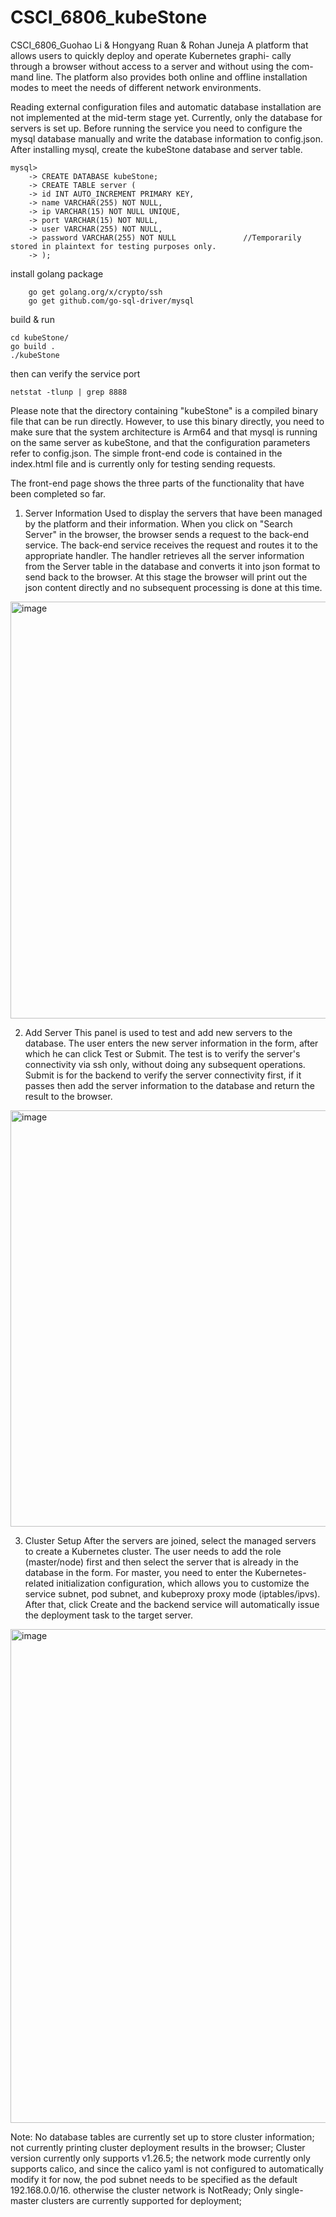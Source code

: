 # CSCI_6806_kubeStone
CSCI_6806_Guohao Li &amp; Hongyang Ruan &amp; Rohan Juneja
A platform that allows users to quickly deploy and operate Kubernetes graphi-
cally through a browser without access to a server and without using the com-
mand line. The platform also provides both online and offline installation modes
to meet the needs of different network environments.

Reading external configuration files and automatic database installation are not implemented at the mid-term stage yet.
Currently, only the database for servers is set up.
Before running the service you need to configure the mysql database manually and write the database information to config.json.
After installing mysql, create the kubeStone database and server table.

    mysql>
        -> CREATE DATABASE kubeStone;
        -> CREATE TABLE server (
        -> id INT AUTO_INCREMENT PRIMARY KEY,
        -> name VARCHAR(255) NOT NULL,
        -> ip VARCHAR(15) NOT NULL UNIQUE,
        -> port VARCHAR(15) NOT NULL,
        -> user VARCHAR(255) NOT NULL,
        -> password VARCHAR(255) NOT NULL               //Temporarily stored in plaintext for testing purposes only.
        -> );

install golang package

        go get golang.org/x/crypto/ssh
        go get github.com/go-sql-driver/mysql

build & run

    cd kubeStone/
    go build .
    ./kubeStone

then can verify the service port

    netstat -tlunp | grep 8888

Please note that the directory containing "kubeStone" is a compiled binary file that can be run directly. 
However, to use this binary directly, you need to make sure that the system architecture is Arm64 and that mysql is running on the same server as kubeStone, and that the configuration parameters refer to config.json.
The simple front-end code is contained in the index.html file and is currently only for testing sending requests.



The front-end page shows the three parts of the functionality that have been completed so far.
1. Server Information
   Used to display the servers that have been managed by the platform and their information.
When you click on "Search Server" in the browser, the browser sends a request to the back-end service. The back-end service receives the request and routes it to the appropriate handler. The handler retrieves all the server information from the Server table in the database and converts it into json format to send back to the browser. At this stage the browser will print out the json content directly and no subsequent processing is done at this time.
<img width="667" alt="image" src="https://github.com/jumpAway/CSCI_6806_kubeStone/assets/134755433/7cd4ee6d-732e-4f4a-86d4-fd8d2ae2bab9">

2. Add Server
   This panel is used to test and add new servers to the database. The user enters the new server information in the form, after which he can click Test or Submit. The test is to verify the server's connectivity via ssh only, without doing any subsequent operations. Submit is for the backend to verify the server connectivity first, if it passes then add the server information to the database and return the result to the browser.
<img width="666" alt="image" src="https://github.com/jumpAway/CSCI_6806_kubeStone/assets/134755433/f7f48bbe-519d-46a9-87a3-03c13b2342a4">

3. Cluster Setup
   After the servers are joined, select the managed servers to create a Kubernetes cluster. The user needs to add the role (master/node) first and then select the server that is already in the database in the form. For master, you need to enter the Kubernetes-related initialization configuration, which allows you to customize the service subnet, pod subnet, and kubeproxy proxy mode (iptables/ipvs). After that, click Create and the backend service will automatically issue the deployment task to the target server.
<img width="790" alt="image" src="https://github.com/jumpAway/CSCI_6806_kubeStone/assets/134755433/73a1469b-1371-48ca-9c87-8d875558f2b0">


   
Note: No database tables are currently set up to store cluster information;
    not currently printing cluster deployment results in the browser;
    Cluster version currently only supports v1.26.5;
    the network mode currently only supports calico, and since the calico yaml is not configured to automatically modify it for now, the        pod subnet needs to be specified as the default 192.168.0.0/16. otherwise the cluster network is NotReady;
    Only single-master clusters are currently supported for deployment;








